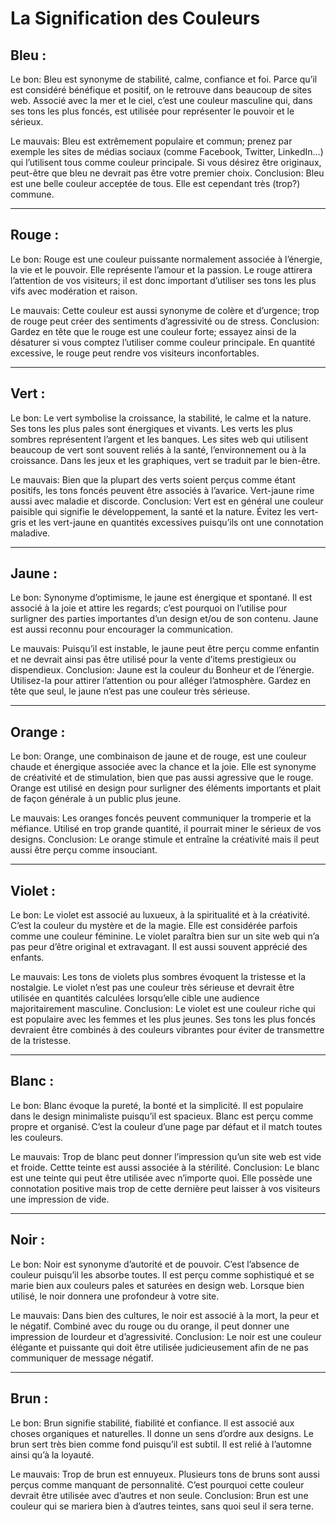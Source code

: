 # La Signification des Couleurs

## **Bleu** :
Le bon: Bleu est synonyme de stabilité, calme, confiance et foi. Parce qu’il est considéré bénéfique et positif, on le retrouve dans beaucoup de sites web. Associé avec la mer et le ciel, c’est une couleur masculine qui, dans ses tons les plus foncés, est utilisée pour représenter le pouvoir et le sérieux.

Le mauvais: Bleu est extrêmement populaire et commun; prenez par exemple les sites de médias sociaux (comme Facebook, Twitter, LinkedIn…) qui l’utilisent tous comme couleur principale. Si vous désirez être originaux, peut-être que bleu ne devrait pas être votre premier choix.
Conclusion: Bleu est une belle couleur acceptée de tous. Elle est cependant très (trop?) commune.


----------


## **Rouge** :
Le bon: Rouge est une couleur puissante normalement associée à l’énergie, la vie et le pouvoir. Elle représente l’amour et la passion. Le rouge attirera l’attention de vos visiteurs; il est donc important d’utiliser ses tons les plus vifs avec modération et raison.

Le mauvais: Cette couleur est aussi synonyme de colère et d’urgence; trop de rouge peut créer des sentiments d’agressivité ou de stress. 
Conclusion: Gardez en tête que le rouge est une couleur forte; essayez ainsi de la désaturer si vous comptez l’utiliser comme couleur principale. En quantité excessive, le rouge peut rendre vos visiteurs inconfortables.


----------


## **Vert** :
Le bon: Le vert symbolise la croissance, la stabilité, le calme et la nature. Ses tons les plus pales sont énergiques et vivants. Les verts les plus sombres représentent l’argent et les banques. Les sites web qui utilisent beaucoup de vert sont souvent reliés à la santé, l’environnement ou à la croissance. Dans les jeux et les graphiques, vert se traduit par le bien-être.

Le mauvais: Bien que la plupart des verts soient perçus comme étant positifs, les tons foncés peuvent être associés à l’avarice. Vert-jaune rime aussi avec maladie et discorde.
Conclusion: Vert est en général une couleur paisible qui signifie le développement, la santé et la nature. Évitez les vert-gris et les vert-jaune en quantités excessives puisqu’ils ont une connotation maladive.


----------


## **Jaune** :
Le bon: Synonyme d’optimisme, le jaune est énergique et spontané. Il est associé à la joie et attire les regards; c’est pourquoi on l’utilise pour surligner des parties importantes d’un design et/ou de son contenu. Jaune est aussi reconnu pour encourager la communication.

Le mauvais: Puisqu’il est instable, le jaune peut être perçu comme enfantin et ne devrait ainsi pas être utilisé pour la vente d’items prestigieux ou dispendieux.
Conclusion: Jaune est la couleur du Bonheur et de l’énergie. Utilisez-la pour attirer l’attention ou pour alléger l’atmosphère. Gardez en tête que seul, le jaune n’est pas une couleur très sérieuse.


----------


## **Orange** :
Le bon: Orange, une combinaison de jaune et de rouge, est une couleur chaude et énergique associée avec la chance et la joie. Elle est synonyme de créativité et de stimulation, bien que pas aussi agressive que le rouge. Orange est utilisé en design pour surligner des éléments importants et plait de façon générale à un public plus jeune.

Le mauvais: Les oranges foncés peuvent communiquer la tromperie et la méfiance. Utilisé en trop grande quantité, il pourrait miner le sérieux de vos designs.
Conclusion: Le orange stimule et entraîne la créativité mais il peut aussi être perçu comme insouciant.


----------


## **Violet** :
Le bon: Le violet est associé au luxueux, à la spiritualité et à la créativité. C’est la couleur du mystère et de la magie. Elle est considérée parfois comme une couleur féminine. Le violet paraîtra bien sur un site web qui n’a pas peur d’être original et extravagant. Il est aussi souvent apprécié des enfants.

Le mauvais: Les tons de violets plus sombres évoquent la tristesse et la nostalgie. Le violet n’est pas une couleur très sérieuse et devrait être utilisée en quantités calculées lorsqu’elle cible une audience majoritairement masculine.
Conclusion: Le violet est une couleur riche qui est populaire avec les femmes et les plus jeunes. Ses tons les plus foncés devraient être combinés à des couleurs vibrantes pour éviter de transmettre de la tristesse.


----------


## **Blanc** :
Le bon: Blanc évoque la pureté, la bonté et la simplicité. Il est populaire dans le design minimaliste puisqu’il est spacieux. Blanc est perçu comme propre et organisé. C’est la couleur d’une page par défaut et il match toutes les couleurs.

Le mauvais: Trop de blanc peut donner l’impression qu’un site web est vide et froide. Cettte teinte est aussi associée à la stérilité.
Conclusion: Le blanc est une teinte qui peut être utilisée avec n’importe quoi. Elle possède une connotation positive mais trop de cette dernière peut laisser à vos visiteurs une impression de vide.


----------


## **Noir** :
Le bon: Noir est synonyme d’autorité et de pouvoir. C’est l’absence de couleur puisqu’il les absorbe toutes. Il est perçu comme sophistiqué et se marie bien aux couleurs pales et saturées en design web. Lorsque bien utilisé, le noir donnera une profondeur à votre site.

Le mauvais: Dans bien des cultures, le noir est associé à la mort, la peur et le négatif. Combiné avec du rouge ou du orange, il peut donner une impression de lourdeur et d’agressivité.
Conclusion: Le noir est une couleur élégante et puissante qui doit être utilisée judicieusement afin de ne pas communiquer de message négatif.


----------


## **Brun** :
Le bon: Brun signifie stabilité, fiabilité et confiance. Il est associé aux choses organiques et naturelles. Il donne un sens d’ordre aux designs. Le brun sert très bien comme fond puisqu’il est subtil. Il est relié à l’automne ainsi qu’à la loyauté.

Le mauvais: Trop de brun est ennuyeux. Plusieurs tons de bruns sont aussi perçus comme manquant de personnalité. C’est pourquoi cette couleur devrait être utilisée avec d’autres et non seule.
Conclusion: Brun est une couleur qui se mariera bien à d’autres teintes, sans quoi seul il sera terne.
